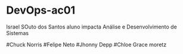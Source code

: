 # DevOps-ac01 
Israel SOuto dos Santos aluno impacta 
Análise e Desenvolvimento de Sistemas

#Chuck Norris
#Felipe Neto
#Jhonny Depp
#Chloe Grace moretz
